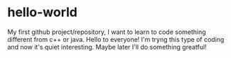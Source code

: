 # hello-world
My first github project/repository, I want to learn to code something different from c++ or java.
Hello to everyone! I'm tryng this type of coding and now it's quiet interesting. Maybe later I'll do something greatful!
